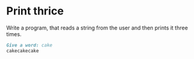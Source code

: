 
# Print thrice

Write a program, that reads a string from the user and then prints it three times.

```markdown
Give a word: cake
cakecakecake
```
